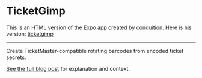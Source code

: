 # TicketGimp

This is an HTML version of the Expo app created by [conduition](https://github.com/conduition). Here is his version: [ticketgimp](https://github.com/conduition/ticketgimp)

---

Create TicketMaster-compatible rotating barcodes from encoded ticket secrets.

[See the full blog post](https://conduition.io/coding/ticketmaster/) for explanation and context.
